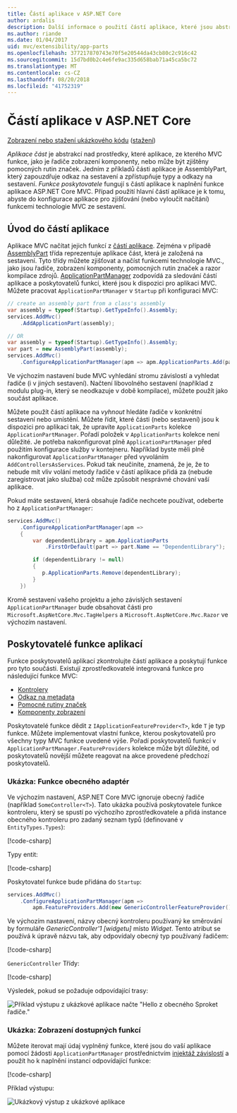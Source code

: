 ```yaml
---
title: Částí aplikace v ASP.NET Core
author: ardalis
description: Další informace o použití částí aplikace, které jsou abstrakce nad prostředky, které aplikace, vyhledat nebo Vyhněte se načítání funkcí ze sestavení.
ms.author: riande
ms.date: 01/04/2017
uid: mvc/extensibility/app-parts
ms.openlocfilehash: 377217870743e70f5e20544da43cb80c2c916c42
ms.sourcegitcommit: 15d7bd0b2c4e6fe9ac335d658bab71a45ca5bc72
ms.translationtype: MT
ms.contentlocale: cs-CZ
ms.lasthandoff: 08/20/2018
ms.locfileid: "41752319"
---
```

# <a name="application-parts-in-aspnet-core"></a>Částí aplikace v ASP.NET Core

[Zobrazení nebo stažení ukázkového kódu](https://github.com/aspnet/Docs/tree/master/aspnetcore/mvc/advanced/app-parts/sample) ([stažení](xref:tutorials/index#how-to-download-a-sample))

*Aplikace část* je abstrakcí nad prostředky, které aplikace, ze kterého MVC funkce, jako je řadiče zobrazení komponenty, nebo může být zjištěny pomocných rutin značek. Jedním z příkladů části aplikace je AssemblyPart, který zapouzdřuje odkaz na sestavení a zpřístupňuje typy a odkazy na sestavení. *Funkce poskytovatele* fungují s částí aplikace k naplnění funkce aplikace ASP.NET Core MVC. Případ použití hlavní částí aplikace je k tomu, abyste do konfigurace aplikace pro zjišťování (nebo vyloučit načítání) funkcemi technologie MVC ze sestavení.

## <a name="introducing-application-parts"></a>Úvod do částí aplikace

Aplikace MVC načítat jejich funkcí z [částí aplikace](/dotnet/api/microsoft.aspnetcore.mvc.applicationparts.applicationpart). Zejména v případě [AssemblyPart](/dotnet/api/microsoft.aspnetcore.mvc.applicationparts.assemblypart#Microsoft_AspNetCore_Mvc_ApplicationParts_AssemblyPart) třída reprezentuje aplikace část, která je založená na sestavení. Tyto třídy můžete zjišťovat a načíst funkcemi technologie MVC., jako jsou řadiče, zobrazení komponenty, pomocných rutin značek a razor kompilace zdrojů. [ApplicationPartManager](/dotnet/api/microsoft.aspnetcore.mvc.applicationparts.applicationpartmanager) zodpovídá za sledování částí aplikace a poskytovatelů funkcí, které jsou k dispozici pro aplikaci MVC. Můžete pracovat `ApplicationPartManager` v `Startup` při konfiguraci MVC:

```csharp
// create an assembly part from a class's assembly
var assembly = typeof(Startup).GetTypeInfo().Assembly;
services.AddMvc()
    .AddApplicationPart(assembly);

// OR
var assembly = typeof(Startup).GetTypeInfo().Assembly;
var part = new AssemblyPart(assembly);
services.AddMvc()
    .ConfigureApplicationPartManager(apm => apm.ApplicationParts.Add(part));
```

Ve výchozím nastavení bude MVC vyhledání stromu závislostí a vyhledat řadiče (i v jiných sestavení). Načtení libovolného sestavení (například z modulu plug-in, který se neodkazuje v době kompilace), můžete použít jako součást aplikace.

Můžete použít částí aplikace na *vyhnout* hledáte řadiče v konkrétní sestavení nebo umístění. Můžete řídit, které části (nebo sestavení) jsou k dispozici pro aplikaci tak, že upravíte `ApplicationParts` kolekce `ApplicationPartManager`. Pořadí položek v `ApplicationParts` kolekce není důležité. Je potřeba nakonfigurovat plně `ApplicationPartManager` před použitím konfigurace služby v kontejneru. Například byste měli plně nakonfigurovat `ApplicationPartManager` před vyvoláním `AddControllersAsServices`. Pokud tak neučiníte, znamená, že je, že to nebude mít vliv volání metody řadiče v částí aplikace přidá za (nebude zaregistrovat jako služba) což může způsobit nesprávné chování vaší aplikace.

Pokud máte sestavení, která obsahuje řadiče nechcete používat, odeberte ho z `ApplicationPartManager`:

```csharp
services.AddMvc()
    .ConfigureApplicationPartManager(apm =>
    {
        var dependentLibrary = apm.ApplicationParts
            .FirstOrDefault(part => part.Name == "DependentLibrary");

        if (dependentLibrary != null)
        {
           p.ApplicationParts.Remove(dependentLibrary);
        }
    })
```

Kromě sestavení vašeho projektu a jeho závislých sestavení `ApplicationPartManager` bude obsahovat části pro `Microsoft.AspNetCore.Mvc.TagHelpers` a `Microsoft.AspNetCore.Mvc.Razor` ve výchozím nastavení.

## <a name="application-feature-providers"></a>Poskytovatelé funkce aplikací

Funkce poskytovatelů aplikací zkontrolujte částí aplikace a poskytují funkce pro tyto součásti. Existují zprostředkovatelé integrovaná funkce pro následující funkce MVC:

* [Kontrolery](/dotnet/api/microsoft.aspnetcore.mvc.controllers.controllerfeatureprovider)
* [Odkaz na metadata](/dotnet/api/microsoft.aspnetcore.mvc.razor.compilation.metadatareferencefeatureprovider)
* [Pomocné rutiny značek](/dotnet/api/microsoft.aspnetcore.mvc.razor.taghelpers.taghelperfeatureprovider)
* [Komponenty zobrazení](/dotnet/api/microsoft.aspnetcore.mvc.viewcomponents.viewcomponentfeatureprovider)

Poskytovatelé funkce dědit z `IApplicationFeatureProvider<T>`, kde `T` je typ funkce. Můžete implementovat vlastní funkce, kterou poskytovatelů pro všechny typy MVC funkce uvedené výše. Pořadí poskytovatelů funkcí v `ApplicationPartManager.FeatureProviders` kolekce může být důležité, od poskytovatelů novější můžete reagovat na akce provedené předchozí poskytovatelů.

### <a name="sample-generic-controller-feature"></a>Ukázka: Funkce obecného adaptér

Ve výchozím nastavení, ASP.NET Core MVC ignoruje obecný řadiče (například `SomeController<T>`). Tato ukázka používá poskytovatele funkce kontroleru, který se spustí po výchozího zprostředkovatele a přidá instance obecného kontroleru pro zadaný seznam typů (definované v `EntityTypes.Types`):

[!code-csharp[](./app-parts/sample/AppPartsSample/GenericControllerFeatureProvider.cs?highlight=13&range=18-36)]

Typy entit:

[!code-csharp[](./app-parts/sample/AppPartsSample/Model/EntityTypes.cs?range=6-16)]

Poskytovatel funkce bude přidána do `Startup`:

```csharp
services.AddMvc()
    .ConfigureApplicationPartManager(apm => 
        apm.FeatureProviders.Add(new GenericControllerFeatureProvider()));
```

Ve výchozím nastavení, názvy obecný kontroleru používaný ke směrování by formuláře *GenericController'1 [widgetu]* místo *Widget*. Tento atribut se používá k úpravě názvu tak, aby odpovídaly obecný typ používaný řadičem:

[!code-csharp[](./app-parts/sample/AppPartsSample/GenericControllerNameConvention.cs)]

`GenericController` Třídy:

[!code-csharp[](./app-parts/sample/AppPartsSample/GenericController.cs?highlight=5-6)]

Výsledek, pokud se požaduje odpovídající trasy:

![Příklad výstupu z ukázkové aplikace načte "Hello z obecného Sproket řadiče."](app-parts/_static/generic-controller.png)

### <a name="sample-display-available-features"></a>Ukázka: Zobrazení dostupných funkcí

Můžete iterovat mají údaj vyplněný funkce, které jsou do vaší aplikace pomocí žádosti `ApplicationPartManager` prostřednictvím [injektáž závislostí](../../fundamentals/dependency-injection.md) a použít ho k naplnění instancí odpovídající funkce:

[!code-csharp[](./app-parts/sample/AppPartsSample/Controllers/FeaturesController.cs?highlight=16,25-27)]

Příklad výstupu:

![Ukázkový výstup z ukázkové aplikace](app-parts/_static/available-features.png)
